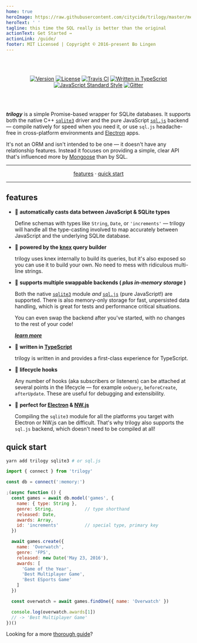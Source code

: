 ```yaml
---
home: true
heroImage: https://raw.githubusercontent.com/citycide/trilogy/master/media/logo.svg?sanitize=true
heroText: ' '
tagline: this time the SQL really is better than the original
actionText: Get Started →
actionLink: /guide/
footer: MIT Licensed | Copyright © 2016-present Bo Lingen
---
```


<br/><br/>

<p align="center">
  <a href="https://www.npmjs.com/package/trilogy"><img src="https://flat.badgen.net/npm/v/trilogy" alt="Version"></a>
  <a href="https://www.npmjs.com/package/trilogy"><img src="https://flat.badgen.net/npm/license/trilogy" alt="License"></a>
  <a href="https://travis-ci.org/citycide/trilogy"><img src="https://flat.badgen.net/travis/citycide/trilogy" alt="Travis CI"></a>
  <a href="http://www.typescriptlang.org/docs/handbook/typescript-in-5-minutes.html"><img src ="https://flat.badgen.net/badge/written%20in/TypeScript/294E80" alt="Written in TypeScript"></a>
  <a href="https://standardjs.com"><img src="https://flat.badgen.net/badge/code%20style/standard/green" alt="JavaScript Standard Style"></a>
  <a href="https://gitter.im/citycide/trilogy"><img src="https://flat.badgen.net/badge/chat/on%20gitter/green" alt="Gitter"></a>
</p>

<br/><br/>

***trilogy*** is a simple Promise-based wrapper for SQLite databases.
It supports both the native C++ [`sqlite3`][sqlite3] driver and the pure
JavaScript [`sql.js`][sqljs] backend &mdash; compile natively for speed
when you need it, or use `sql.js` headache-free in cross-platform environments
and [Electron][electron] apps.

It's not an ORM and isn't intended to be one &mdash; it doesn't have any
relationship features. Instead it focuses on providing a simple, clear API
that's influenced more by [Mongoose][mongoose] than by SQL.

---

<p align="center">
  <a href="#features">features</a>
  &sdot;
  <a href="#quick-start">quick start</a>
</p>

---

## features

* :link: **automatically casts data between JavaScript & SQLite types**

  Define schemas with types like `String`, `Date`, or `'increments'` &mdash;
  trilogy will handle all the type-casting involved to map accurately
  between JavaScript and the underlying SQLite database.

* :battery: **powered by the [knex][knex] query builder**

  trilogy uses knex internally to build its queries, but it's also exposed so
  you can use it to build your own. No need to mess with ridiculous multi-line
  strings.

* :nut_and_bolt: **supports multiple swappable backends ( _plus in-memory storage_ )**

  Both the native [`sqlite3`][sqlite3] module _and_ [`sql.js`][sqljs] (pure
  JavaScript!) are supported. There is also memory-only storage for fast,
  unpersisted data handling, which is great for tests and performance critical
  situations.

  You can even swap the backend after you've started, with no changes to the
  rest of your code!

  [***learn more***](reference/backends.md)

* :cop: **written in [TypeScript][typescript]**

  trilogy is written in and provides a first-class experience for TypeScript.

* :electric_plug: **lifecycle hooks**

  Any number of hooks (aka subscribers or listeners) can be attached at several
  points in the lifecycle &mdash; for example `onQuery`, `beforeCreate`, `afterUpdate`.
  These are useful for debugging and extensibility.

* :revolving_hearts: **perfect for [Electron][electron] & [NW.js][nwjs]**

  Compiling the `sqlite3` module for all the platforms you target with Electron
  or NW.js can be difficult. That's why trilogy also supports the `sql.js` backend,
  which doesn't need to be compiled at all!

## quick start

```sh
yarn add trilogy sqlite3 # or sql.js
```

```js
import { connect } from 'trilogy'

const db = connect(':memory:')

;(async function () {
  const games = await db.model('games', {
    name: { type: String },
    genre: String,            // type shorthand
    released: Date,
    awards: Array,
    id: 'increments'          // special type, primary key
  })

  await games.create({
    name: 'Overwatch',
    genre: 'FPS',
    released: new Date('May 23, 2016'),
    awards: [
      'Game of the Year',
      'Best Multiplayer Game',
      'Best ESports Game'
    ]
  })

  const overwatch = await games.findOne({ name: 'Overwatch' })

  console.log(overwatch.awards[1])
  // -> 'Best Multiplayer Game'
})()
```

Looking for a more [thorough guide](guide/)?

[sqlite3]: https://github.com/mapbox/sqlite3
[sqljs]: https://github.com/kripken/sql.js
[mongoose]: https://mongoosejs.com/
[knex]: https://github.com/tgriesser/knex
[electron]: https://github.com/electron/electron
[nwjs]: https://github.com/nwjs/nw.js
[typescript]: https://www.typescriptlang.org/docs/handbook/typescript-in-5-minutes.html
